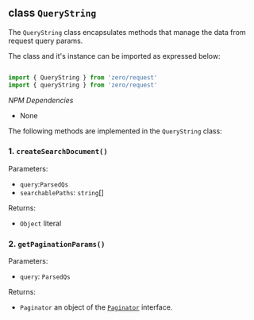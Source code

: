 ## class `QueryString`
The `QueryString` class encapsulates methods that manage the data from request query params. 

The class and it's instance can be imported as expressed below:

```javascript

import { QueryString } from 'zero/request'
import { queryString } from 'zero/request'
```

*NPM Dependencies*
* None

The following methods are implemented in the `QueryString` class:

### 1. `createSearchDocument()`

Parameters:
* `query`:`ParsedQs`
* `searchablePaths`: `string`[]

Returns:
* `Object` literal

### 2. `getPaginationParams()`

Parameters: 
* `query`: `ParsedQs`

Returns:
* `Paginator` an object of the [`Paginator`](../interfaces/paginator.md) interface.
